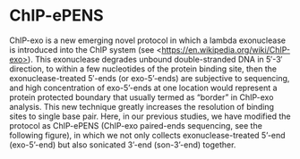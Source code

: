 # ChIP-ePENS
ChIP-exo is a new emerging novel protocol in which a lambda exonuclease is introduced into the ChIP system (see &lt;https://en.wikipedia.org/wiki/ChIP-exo>). This exonuclease degrades unbound double-stranded DNA in 5′-3′ direction, to within a few nucleotides of the protein binding site, then the exonuclease-treated 5′-ends (or exo-5’-ends) are subjective to sequencing, and high concentration of exo-5’-ends at one location would represent a protein protected boundary that usually termed as “border” in ChIP-exo analysis. This new technique greatly increases the resolution of binding sites to single base pair. Here, in our previous studies, we have modified the protocol as ChIP-ePENS (ChIP-exo paired-ends sequencing, see the following figure), in which we not only collects exonuclease-treated 5’-end (exo-5’-end) but also sonicated 3’-end (son-3’-end) together.
